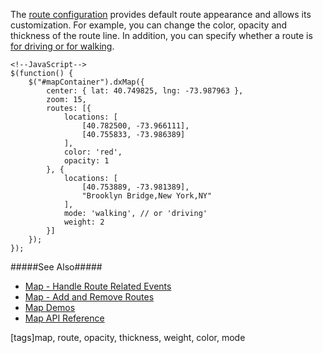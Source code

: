 The [route configuration](/api-reference/10%20UI%20Widgets/dxMap/1%20Configuration/routes '/Documentation/ApiReference/UI_Widgets/dxMap/Configuration/routes/') provides default route appearance and allows its customization. For example, you can change the color, opacity and thickness of the route line. In addition, you can specify whether a route is [for driving or for walking](/api-reference/10%20UI%20Widgets/dxMap/1%20Configuration/routes/mode.md '/Documentation/ApiReference/UI_Widgets/dxMap/Configuration/routes/#mode').

    <!--JavaScript-->
    $(function() {
        $("#mapContainer").dxMap({
            center: { lat: 40.749825, lng: -73.987963 },
            zoom: 15,
            routes: [{
                locations: [
                    [40.782500, -73.966111],
                    [40.755833, -73.986389]
                ],
                color: 'red',
                opacity: 1
            }, {
                locations: [
                    [40.753889, -73.981389],
                    "Brooklyn Bridge,New York,NY"
                ],
                mode: 'walking', // or 'driving'
                weight: 2
            }]
        });
    });

#####See Also#####
- [Map - Handle Route Related Events](/concepts/05%20Widgets/Map/25%20Configure%20Routes/15%20Handle%20the%20Related%20Events.md '/Documentation/Guide/Widgets/Map/Configure_Routes/Handle_the_Related_Events/')
- [Map - Add and Remove Routes](/concepts/05%20Widgets/Map/25%20Configure%20Routes/05%20Add%20and%20Remove.md '/Documentation/Guide/Widgets/Map/Configure_Routes/Add_and_Remove/')
- [Map Demos](https://js.devexpress.com/Demos/WidgetsGallery/#demo/maps-map-routes)
- [Map API Reference](/api-reference/10%20UI%20Widgets/dxMap '/Documentation/ApiReference/UI_Widgets/dxMap/')

[tags]map, route, opacity, thickness, weight, color, mode
